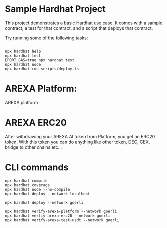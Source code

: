 # Sample Hardhat Project

This project demonstrates a basic Hardhat use case. It comes with a sample contract, a test for that contract, and a script that deploys that contract.

Try running some of the following tasks:

```shell

npx hardhat help
npx hardhat test
EPORT_GAS=true npx hardhat test
npx hardhat node
npx hardhat run scripts/deploy.ts
```

# AREXA Platform:

AREXA platform

# AREXA ERC20

After withdrawing your AREXA AI token from Platform, you get an ERC20 token. With this token you can do anything like other token, DEC, CEX, bridge to other chains etc...

# CLI commands

```shell
npx hardhat compile
npx hardhat coverage
npx hardhat node --no-compile
npx hardhat deploy --network localhost

npx hardhat deploy --network goerli

npx hardhat verify-arexa-platform --network goerli
npx hardhat verfiy-arexa-erc20 --network goerli
npx hardhat verify-arexa-test-usdt --network goerli
```
